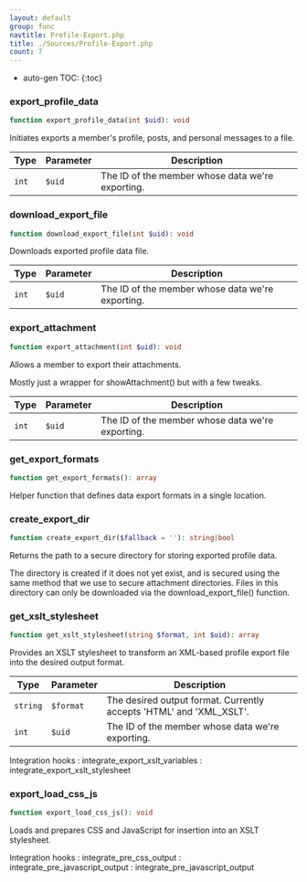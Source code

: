 ```yaml
---
layout: default
group: func
navtitle: Profile-Export.php
title: ./Sources/Profile-Export.php
count: 7
---
```

* auto-gen TOC:
{:toc}
### export_profile_data

```php
function export_profile_data(int $uid): void
```
Initiates exports a member's profile, posts, and personal messages to a file.



Type|Parameter|Description
---|---|---
`int`|`$uid`|The ID of the member whose data we're exporting\.

### download_export_file

```php
function download_export_file(int $uid): void
```
Downloads exported profile data file.



Type|Parameter|Description
---|---|---
`int`|`$uid`|The ID of the member whose data we're exporting\.

### export_attachment

```php
function export_attachment(int $uid): void
```
Allows a member to export their attachments.

Mostly just a wrapper for showAttachment() but with a few tweaks.

Type|Parameter|Description
---|---|---
`int`|`$uid`|The ID of the member whose data we're exporting\.

### get_export_formats

```php
function get_export_formats(): array
```
Helper function that defines data export formats in a single location.



### create_export_dir

```php
function create_export_dir($fallback = ''): string|bool
```
Returns the path to a secure directory for storing exported profile data.

The directory is created if it does not yet exist, and is secured using the
same method that we use to secure attachment directories. Files in this
directory can only be downloaded via the download_export_file() function.

### get_xslt_stylesheet

```php
function get_xslt_stylesheet(string $format, int $uid): array
```
Provides an XSLT stylesheet to transform an XML-based profile export file
into the desired output format.



Type|Parameter|Description
---|---|---
`string`|`$format`|The desired output format\. Currently accepts 'HTML' and 'XML\_XSLT'\.
`int`|`$uid`|The ID of the member whose data we're exporting\.

Integration hooks
: integrate_export_xslt_variables
: integrate_export_xslt_stylesheet

### export_load_css_js

```php
function export_load_css_js(): void
```
Loads and prepares CSS and JavaScript for insertion into an XSLT stylesheet.



Integration hooks
: integrate_pre_css_output
: integrate_pre_javascript_output
: integrate_pre_javascript_output


